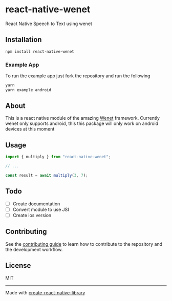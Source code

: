 # react-native-wenet

React Native Speech to Text using wenet

## Installation

```sh
npm install react-native-wenet
```

### Example App

To run the example app just fork the repository and run the following

```sh
yarn
yarn example android
```

## About

This is a react native module of the amazing [Wenet](https://github.com/wenet-e2e/wenet) framework. Currently wenet only supports android, this this package will only work on android devices at this moment

## Usage

```js
import { multiply } from "react-native-wenet";

// ...

const result = await multiply(3, 7);
```

## Todo

- [ ] Create documentation
- [ ] Convert module to use JSI
- [ ] Create ios version

## Contributing

See the [contributing guide](CONTRIBUTING.md) to learn how to contribute to the repository and the development workflow.

## License

MIT

---

Made with [create-react-native-library](https://github.com/callstack/react-native-builder-bob)
